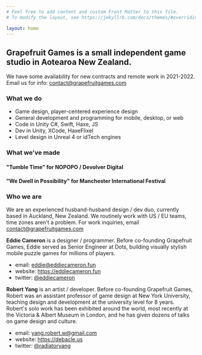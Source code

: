 ```yaml
---
# Feel free to add content and custom Front Matter to this file.
# To modify the layout, see https://jekyllrb.com/docs/themes/#overriding-theme-defaults

layout: home
---
```


## Grapefruit Games is a small independent game studio in Aotearoa New Zealand.

We have some availability for new contracts and remote work in 2021-2022. Email us for info: contact@grapefruitgames.com

### What we do
- Game design, player-centered experience design
- General development and programming for mobile, desktop, or web
- Code in Unity C#, Swift, Haxe, JS
- Dev in Unity, XCode, HaxeFlixel
- Level design in Unreal 4 or idTech engines


### What we've made

#### "Tumble Time" for NOPOPO / Devolver Digital

#### "We Dwell in Possibility" for Manchester International Festival


### Who we are

We are an experienced husband-husband design / dev duo, currently based in Auckland, New Zealand. We routinely work with US / EU teams, time zones aren't a problem. For work inquiries, email contact@grapefruitgames.com

**Eddie Cameron** is a designer / programmer. Before co-founding Grapefruit Games, Eddie served as Senior Engineer at Dots, building visually stylish mobile puzzle games for millions of players.
- email: eddie@eddiecameron.fun
- website: https://eddiecameron.fun
- twitter: [@eddiecameron](https://twitter.com/eddiecameron)

**Robert Yang** is an artist / developer. Before co-founding Grapefruit Games, Robert was an assistant professor of game design at New York University, teaching design and development at the university level for 8 years. Robert's solo work has been exhibited around the world, most recently at the Victoria & Albert Museum in London, and he has given dozens of talks on game design and culture.
- email: yang.robert.w@gmail.com
- website: https://debacle.us
- twitter: [@radiatoryang](https://twitter.com/radiatoryang)
